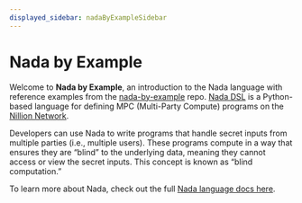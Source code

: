 ```yaml
---
displayed_sidebar: nadaByExampleSidebar
---
```


# Nada by Example

Welcome to **Nada by Example**, an introduction to the Nada language with reference examples from the [nada-by-example](https://github.com/NillionNetwork/nada-by-example) repo. [Nada DSL](https://pypi.org/project/nada-dsl) is a Python-based language for defining MPC (Multi-Party Compute) programs on the [Nillion Network](/network). 

Developers can use Nada to write programs that handle secret inputs from multiple parties (i.e., multiple users). These programs compute in a way that ensures they are “blind” to the underlying data, meaning they cannot access or view the secret inputs. This concept is known as “blind computation.”

To learn more about Nada, check out the full [Nada language docs here](/nada-lang).